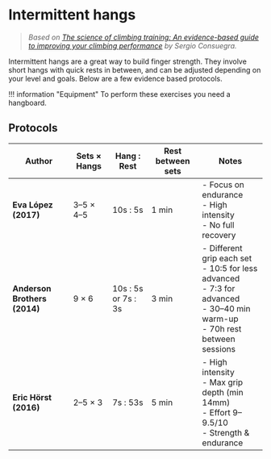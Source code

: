 # Intermittent hangs

> _Based on_ _[The science of climbing training: An evidence-based guide to improving your climbing performance](https://www.adventurebooks.com/products/the-science-of-climbing-training)_ _by Sergio Consuegra._

Intermittent hangs are a great way to build finger strength. They involve short hangs with quick rests in between, and can be adjusted depending on your level and goals. Below are a few evidence based protocols.

!!! information "Equipment"
    To perform these exercises you need a hangboard.



## Protocols 

| Author                     | Sets × Hangs | Hang : Rest         | Rest between sets | Notes                                                        |
| -------------------------- | ------------ | ------------------- | ----------------- | ------------------------------------------------------------ |
| **Eva López (2017)**       | 3–5 × 4–5    | 10s : 5s            | 1 min             | - Focus on endurance<br>- High intensity<br>- No full recovery |
| **Anderson Brothers (2014)** | 9 × 6      | 10s : 5s or 7s : 3s | 3 min             | - Different grip each set<br>- 10:5 for less advanced<br>- 7:3 for advanced<br>- 30–40 min warm-up<br>- 70h rest between sessions |
| **Eric Hörst (2016)**      | 2–5 × 3      | 7s : 53s            | 5 min             | - High intensity<br>- Max grip depth (min 14mm)<br>- Effort 9–9.5/10<br>- Strength & endurance |

